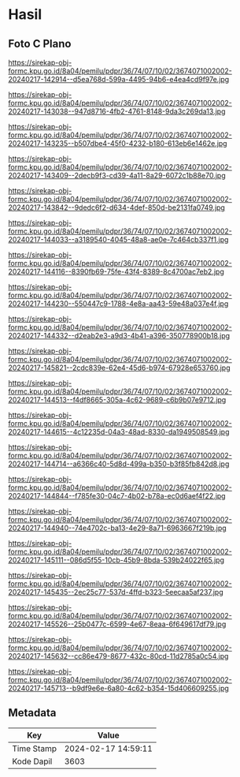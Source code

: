 # Hasil

## Foto C Plano

https://sirekap-obj-formc.kpu.go.id/8a04/pemilu/pdpr/36/74/07/10/02/3674071002002-20240217-142914--d5ea768d-599a-4495-94b6-e4ea4cd9f97e.jpg

https://sirekap-obj-formc.kpu.go.id/8a04/pemilu/pdpr/36/74/07/10/02/3674071002002-20240217-143038--947d8716-4fb2-4761-8148-9da3c269da13.jpg

https://sirekap-obj-formc.kpu.go.id/8a04/pemilu/pdpr/36/74/07/10/02/3674071002002-20240217-143235--b507dbe4-45f0-4232-b180-613eb6e1462e.jpg

https://sirekap-obj-formc.kpu.go.id/8a04/pemilu/pdpr/36/74/07/10/02/3674071002002-20240217-143409--2decb9f3-cd39-4a11-8a29-6072c1b88e70.jpg

https://sirekap-obj-formc.kpu.go.id/8a04/pemilu/pdpr/36/74/07/10/02/3674071002002-20240217-143842--9dedc6f2-d634-4def-850d-be2131fa0749.jpg

https://sirekap-obj-formc.kpu.go.id/8a04/pemilu/pdpr/36/74/07/10/02/3674071002002-20240217-144033--a3189540-4045-48a8-ae0e-7c464cb337f1.jpg

https://sirekap-obj-formc.kpu.go.id/8a04/pemilu/pdpr/36/74/07/10/02/3674071002002-20240217-144116--8390fb69-75fe-43f4-8389-8c4700ac7eb2.jpg

https://sirekap-obj-formc.kpu.go.id/8a04/pemilu/pdpr/36/74/07/10/02/3674071002002-20240217-144230--550447c9-1788-4e8a-aa43-59e48a037e4f.jpg

https://sirekap-obj-formc.kpu.go.id/8a04/pemilu/pdpr/36/74/07/10/02/3674071002002-20240217-144332--d2eab2e3-a9d3-4b41-a396-350778900b18.jpg

https://sirekap-obj-formc.kpu.go.id/8a04/pemilu/pdpr/36/74/07/10/02/3674071002002-20240217-145821--2cdc839e-62e4-45d6-b974-67928e653760.jpg

https://sirekap-obj-formc.kpu.go.id/8a04/pemilu/pdpr/36/74/07/10/02/3674071002002-20240217-144513--f4df8665-305a-4c62-9689-c6b9b07e9712.jpg

https://sirekap-obj-formc.kpu.go.id/8a04/pemilu/pdpr/36/74/07/10/02/3674071002002-20240217-144615--4c12235d-04a3-48ad-8330-da1949508549.jpg

https://sirekap-obj-formc.kpu.go.id/8a04/pemilu/pdpr/36/74/07/10/02/3674071002002-20240217-144714--a6366c40-5d8d-499a-b350-b3f85fb842d8.jpg

https://sirekap-obj-formc.kpu.go.id/8a04/pemilu/pdpr/36/74/07/10/02/3674071002002-20240217-144844--f785fe30-04c7-4b02-b78a-ec0d6aef4f22.jpg

https://sirekap-obj-formc.kpu.go.id/8a04/pemilu/pdpr/36/74/07/10/02/3674071002002-20240217-144940--74e4702c-ba13-4e29-8a71-6963667f219b.jpg

https://sirekap-obj-formc.kpu.go.id/8a04/pemilu/pdpr/36/74/07/10/02/3674071002002-20240217-145111--086d5f55-10cb-45b9-8bda-539b24022f65.jpg

https://sirekap-obj-formc.kpu.go.id/8a04/pemilu/pdpr/36/74/07/10/02/3674071002002-20240217-145435--2ec25c77-537d-4ffd-b323-5eecaa5af237.jpg

https://sirekap-obj-formc.kpu.go.id/8a04/pemilu/pdpr/36/74/07/10/02/3674071002002-20240217-145526--25b0477c-6599-4e67-8eaa-6f649617df79.jpg

https://sirekap-obj-formc.kpu.go.id/8a04/pemilu/pdpr/36/74/07/10/02/3674071002002-20240217-145632--cc86e479-8677-432c-80cd-11d2785a0c54.jpg

https://sirekap-obj-formc.kpu.go.id/8a04/pemilu/pdpr/36/74/07/10/02/3674071002002-20240217-145713--b9df9e6e-6a80-4c62-b354-15d406609255.jpg


## Metadata

| Key        | Value               |
| ---------- | ------------------- |
| Time Stamp | 2024-02-17 14:59:11 |
| Kode Dapil | 3603                |




